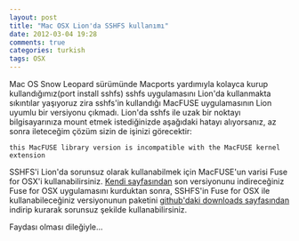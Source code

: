 ```yaml
---
layout: post
title: "Mac OSX Lion'da SSHFS kullanımı"
date: 2012-03-04 19:28
comments: true
categories: turkish
tags: OSX
---
```


Mac OS Snow Leopard sürümünde Macports yardımıyla kolayca kurup kullandığımız(port install sshfs) sshfs uygulamasını Lion'da kullanmakta sıkıntılar yaşıyoruz zira sshfs'in kullandığı MacFUSE uygulamasının Lion uyumlu bir versiyonu çıkmadı. Lion'da sshfs ile uzak bir noktayı bilgisayarınıza mount etmek istediğinizde aşağıdaki hatayı alıyorsanız, az sonra ileteceğim çözüm sizin de işinizi görecektir:

    this MacFUSE library version is incompatible with the MacFUSE kernel extension

SSHFS'i Lion'da sorunsuz olarak kullanabilmek için MacFUSE'un varisi Fuse for OSX'i kullanabilirsiniz. [Kendi sayfasından](http://osxfuse.github.com/) son versiyonunu indireceğiniz Fuse for OSX uygulamasını kurduktan sonra, SSHFS'in Fuse for OSX ile kullanabileceğiniz versiyonunun paketini [github'daki downloads sayfasından](https://github.com/osxfuse/sshfs/downloads) indirip kurarak sorunsuz şekilde kullanabilirsiniz.

Faydası olması dileğiyle...

